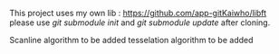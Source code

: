 This project uses my own lib : https://github.com/app-gitKaiwho/libft <br>
please use *git submodule init* and *git submodule update* after cloning.

Scanline algorithm to be added
tesselation algorithm to be added
